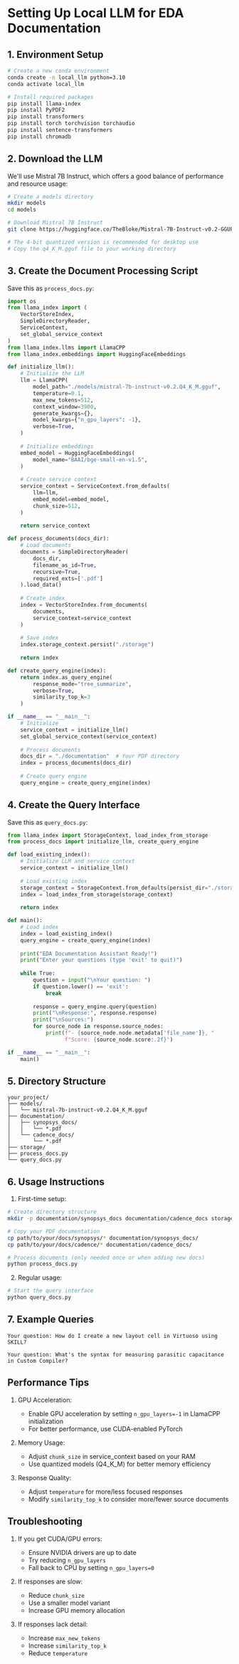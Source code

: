 # Setting Up Local LLM for EDA Documentation

## 1. Environment Setup

```bash
# Create a new conda environment
conda create -n local_llm python=3.10
conda activate local_llm

# Install required packages
pip install llama-index
pip install PyPDF2
pip install transformers
pip install torch torchvision torchaudio
pip install sentence-transformers
pip install chromadb
```

## 2. Download the LLM

We'll use Mistral 7B Instruct, which offers a good balance of performance and resource usage:

```bash
# Create a models directory
mkdir models
cd models

# Download Mistral 7B Instruct
git clone https://huggingface.co/TheBloke/Mistral-7B-Instruct-v0.2-GGUF

# The 4-bit quantized version is recommended for desktop use
# Copy the q4_K_M.gguf file to your working directory
```

## 3. Create the Document Processing Script

Save this as `process_docs.py`:

```python
import os
from llama_index import (
    VectorStoreIndex,
    SimpleDirectoryReader,
    ServiceContext,
    set_global_service_context
)
from llama_index.llms import LlamaCPP
from llama_index.embeddings import HuggingFaceEmbeddings

def initialize_llm():
    # Initialize the LLM
    llm = LlamaCPP(
        model_path="./models/mistral-7b-instruct-v0.2.Q4_K_M.gguf",
        temperature=0.1,
        max_new_tokens=512,
        context_window=3900,
        generate_kwargs={},
        model_kwargs={"n_gpu_layers": -1},
        verbose=True,
    )
    
    # Initialize embeddings
    embed_model = HuggingFaceEmbeddings(
        model_name="BAAI/bge-small-en-v1.5",
    )
    
    # Create service context
    service_context = ServiceContext.from_defaults(
        llm=llm,
        embed_model=embed_model,
        chunk_size=512,
    )
    
    return service_context

def process_documents(docs_dir):
    # Load documents
    documents = SimpleDirectoryReader(
        docs_dir,
        filename_as_id=True,
        recursive=True,
        required_exts=['.pdf']
    ).load_data()
    
    # Create index
    index = VectorStoreIndex.from_documents(
        documents,
        service_context=service_context
    )
    
    # Save index
    index.storage_context.persist("./storage")
    
    return index

def create_query_engine(index):
    return index.as_query_engine(
        response_mode="tree_summarize",
        verbose=True,
        similarity_top_k=3
    )

if __name__ == "__main__":
    # Initialize
    service_context = initialize_llm()
    set_global_service_context(service_context)
    
    # Process documents
    docs_dir = "./documentation"  # Your PDF directory
    index = process_documents(docs_dir)
    
    # Create query engine
    query_engine = create_query_engine(index)
```

## 4. Create the Query Interface

Save this as `query_docs.py`:

```python
from llama_index import StorageContext, load_index_from_storage
from process_docs import initialize_llm, create_query_engine

def load_existing_index():
    # Initialize LLM and service context
    service_context = initialize_llm()
    
    # Load existing index
    storage_context = StorageContext.from_defaults(persist_dir="./storage")
    index = load_index_from_storage(storage_context)
    
    return index

def main():
    # Load index
    index = load_existing_index()
    query_engine = create_query_engine(index)
    
    print("EDA Documentation Assistant Ready!")
    print("Enter your questions (type 'exit' to quit)")
    
    while True:
        question = input("\nYour question: ")
        if question.lower() == 'exit':
            break
            
        response = query_engine.query(question)
        print("\nResponse:", response.response)
        print("\nSources:")
        for source_node in response.source_nodes:
            print(f"- {source_node.node.metadata['file_name']}, "
                  f"Score: {source_node.score:.2f}")

if __name__ == "__main__":
    main()
```

## 5. Directory Structure

```
your_project/
├── models/
│   └── mistral-7b-instruct-v0.2.Q4_K_M.gguf
├── documentation/
│   ├── synopsys_docs/
│   │   └── *.pdf
│   └── cadence_docs/
│       └── *.pdf
├── storage/
├── process_docs.py
└── query_docs.py
```

## 6. Usage Instructions

1. First-time setup:
```bash
# Create directory structure
mkdir -p documentation/synopsys_docs documentation/cadence_docs storage

# Copy your PDF documentation
cp path/to/your/docs/synopsys/* documentation/synopsys_docs/
cp path/to/your/docs/cadence/* documentation/cadence_docs/

# Process documents (only needed once or when adding new docs)
python process_docs.py
```

2. Regular usage:
```bash
# Start the query interface
python query_docs.py
```

## 7. Example Queries

```
Your question: How do I create a new layout cell in Virtuoso using SKILL?

Your question: What's the syntax for measuring parasitic capacitance in Custom Compiler?
```

## Performance Tips

1. GPU Acceleration:
   - Enable GPU acceleration by setting `n_gpu_layers=-1` in LlamaCPP initialization
   - For better performance, use CUDA-enabled PyTorch

2. Memory Usage:
   - Adjust `chunk_size` in service_context based on your RAM
   - Use quantized models (Q4_K_M) for better memory efficiency

3. Response Quality:
   - Adjust `temperature` for more/less focused responses
   - Modify `similarity_top_k` to consider more/fewer source documents

## Troubleshooting

1. If you get CUDA/GPU errors:
   - Ensure NVIDIA drivers are up to date
   - Try reducing `n_gpu_layers`
   - Fall back to CPU by setting `n_gpu_layers=0`

2. If responses are slow:
   - Reduce `chunk_size`
   - Use a smaller model variant
   - Increase GPU memory allocation

3. If responses lack detail:
   - Increase `max_new_tokens`
   - Increase `similarity_top_k`
   - Reduce `temperature`
